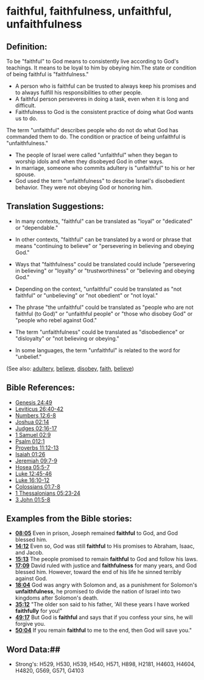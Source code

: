 # faithful, faithfulness, unfaithful, unfaithfulness #

## Definition: ##

To be "faithful" to God means to consistently live according to God's teachings. It means to be loyal to him by obeying him.The state or condition of being faithful is "faithfulness."

* A person who is faithful can be trusted to always keep his promises and to always fulfill his responsibilities to other people.
* A faithful person perseveres in doing a task, even when it is long and difficult.
* Faithfulness to God is the consistent practice of doing what God wants us to do.

The term "unfaithful" describes people who do not do what God has commanded them to do. The condition or practice of being unfaithful is "unfaithfulness."

 * The people of Israel were called "unfaithful" when they began to worship idols and when they disobeyed God in other ways.
 * In marriage, someone who commits adultery is "unfaithful" to his or her spouse.
 * God used the term "unfaithfulness" to describe Israel's disobedient behavior. They were not obeying God or honoring him.

## Translation Suggestions: ##

* In many contexts, "faithful" can be translated as "loyal" or "dedicated" or "dependable."
* In other contexts, "faithful" can be translated by a word or phrase that means "continuing to believe" or "persevering in believing and obeying God."
* Ways that "faithfulness" could be translated could include "persevering in believing" or "loyalty" or "trustworthiness" or "believing and obeying God."

 * Depending on the context, "unfaithful" could be translated as "not faithful" or "unbelieving" or "not obedient" or "not loyal."
 * The phrase "the unfaithful" could be translated as "people who are not faithful (to God)" or "unfaithful people" or "those who disobey God" or "people who rebel against God."
 * The term "unfaithfulness" could be translated as "disobedience" or "disloyalty" or "not believing or obeying."
 * In some languages, the term "unfaithful" is related to the word for "unbelief."

(See also: [adultery](adultery.md), [believe](believe.md), [disobey](../other/disobey.md), [faith](faith.md), [believe](believe.md))

## Bible References: ##

* [Genesis 24:49](rc://en/tn/help/gen/24/49)
* [Leviticus 26:40-42](rc://en/tn/help/lev/26/40)
* [Numbers 12:6-8](rc://en/tn/help/num/12/06)
* [Joshua 02:14](rc://en/tn/help/jos/02/14)
* [Judges 02:16-17](rc://en/tn/help/jdg/02/16)
* [1 Samuel 02:9](rc://en/tn/help/1sa/02/09)
* [Psalm 012:1](rc://en/tn/help/psa/012/001)
* [Proverbs 11:12-13](rc://en/tn/help/pro/11/12)
* [Isaiah 01:26](rc://en/tn/help/isa/01/26)
* [Jeremiah 09:7-9](rc://en/tn/help/jer/09/07)
* [Hosea 05:5-7](rc://en/tn/help/hos/05/05)
* [Luke 12:45-46](rc://en/tn/help/luk/12/45)
* [Luke 16:10-12](rc://en/tn/help/luk/16/10)
* [Colossians 01:7-8](rc://en/tn/help/col/01/07)
* [1 Thessalonians 05:23-24](rc://en/tn/help/1th/05/23)
* [3 John 01:5-8](rc://en/tn/help/3jn/01/05)

## Examples from the Bible stories: ##

* __[08:05](rc://en/tn/help/obs/08/05)__ Even in prison, Joseph remained __faithful__  to God, and God blessed him.
* __[14:12](rc://en/tn/help/obs/14/12)__ Even so, God was still __faithful__  to His promises to Abraham, Isaac, and Jacob.
* __[15:13](rc://en/tn/help/obs/15/13)__ The people promised to remain __faithful__  to God and follow his laws.
* __[17:09](rc://en/tn/help/obs/17/09)__ David ruled with justice and __faithfulness__  for many years, and God blessed him. However, toward the end of his life he sinned terribly against God.
* __[18:04](rc://en/tn/help/obs/18/04)__ God was angry with Solomon and, as a punishment for Solomon's __unfaithfulness__, he promised to divide the nation of Israel into two kingdoms after Solomon's death.
* __[35:12](rc://en/tn/help/obs/35/12)__ "The older son said to his father, 'All these years I have worked __faithfully__  for you!"
* __[49:17](rc://en/tn/help/obs/49/17)__ But God is __faithful__  and says that if you confess your sins, he will forgive you.
* __[50:04](rc://en/tn/help/obs/50/04)__ If you remain __faithful__  to me to the end, then God will save you."

## Word Data:##

* Strong's: H529, H530, H539, H540, H571, H898, H2181, H4603, H4604, H4820, G569, G571, G4103
